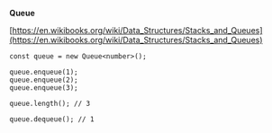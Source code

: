 **Queue**

[https://en.wikibooks.org/wiki/Data_Structures/Stacks_and_Queues](https://en.wikibooks.org/wiki/Data_Structures/Stacks_and_Queues)


```
const queue = new Queue<number>();

queue.enqueue(1);
queue.enqueue(2);
queue.enqueue(3);

queue.length(); // 3

queue.dequeue(); // 1
```
